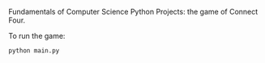 Fundamentals of Computer Science Python Projects: the game of Connect Four.

To run the game:
```
python main.py
```


